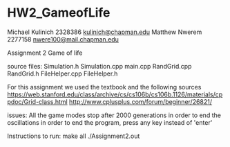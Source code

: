 # HW2_GameofLife

Michael Kulinich
2328386
kulinich@chapman.edu
Matthew Nwerem
2277158
nwere100@mail.chapman.edu

Assignment 2
Game of life

source files:
  Simulation.h
  Simulation.cpp
  main.cpp
  RandGrid.cpp
  RandGrid.h
  FileHelper.cpp
  FileHelper.h

For this assignment we used the textbook and the following sources
  https://web.stanford.edu/class/archive/cs/cs106b/cs106b.1126/materials/cppdoc/Grid-class.html
  http://www.cplusplus.com/forum/beginner/26821/

issues:
  All the game modes stop after 2000 generations in order to end the oscillations
  in order to end the program, press any key instead of 'enter'

Instructions to run:
  make all
  ./Assignment2.out
